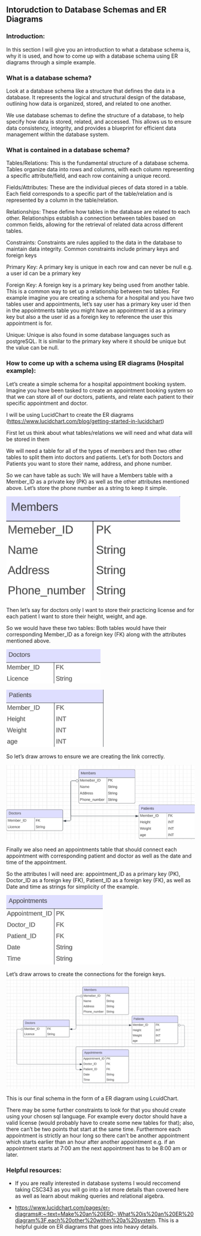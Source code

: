 ## Intorudction to Database Schemas and ER Diagrams


### Introduction:

In this section I will give you an introduction to what a database schema is, why it is used, and how to come up with a database schema using ER diagrams through a simple example.

### What is a database schema?

Look at a database schema like a structure that defines the data in a database. It represents the logical and structural design of the database, outlining how data is organized, stored, and related to one another.

We use database schemas to define the structure of a database, to help specify how data is stored, related, and accessed. This allows us to ensure data consistency, integrity, and provides a blueprint for efficient data management within the database system.

### What is contained in a database schema?

Tables/Relations:
This is the fundamental structure of a database schema. Tables organize data into rows and columns, with each column representing a specific attribute/field, and each row containing a unique record.

Fields/Attributes:
These are the individual pieces of data stored in a table. Each field corresponds to a specific part of the table/relation and is represented by a column in the table/relation.

Relationships:
These define how tables in the database are related to each other. Relationships establish a connection between tables based on common fields, allowing for the retrieval of related data across different tables.
 
Constraints:
Constraints are rules applied to the data in the database to maintain data integrity. Common constraints include primary keys and foreign keys

Primary Key: 
A primary key is unique in each row and can never be null e.g. a user id can be a primary key

Foreign Key:
A foreign key is a primary key being used from another table. This is a common way to set up a relationship between two tables. For example imagine you are creating a schema for a hospital and you have two tables user and appointments, let’s say user has a primary key user id then in the appointments table you might have an appointment id as a primary key but also a the user id as a foreign key to reference the user this appointment is for.

Unique:
Unique is also found in some database languages such as postgreSQL. It is similar to the primary key where it should be unique but the value can be null.

### How to come up with a schema using ER diagrams (Hospital example):

Let’s create a simple schema for a hospital appointment booking system. Imagine you have been tasked to create an appointment booking system so that we can store all of our doctors, patients, and relate each patient to their specific appointment and doctor.

I will be using LucidChart to create the ER diagrams (https://www.lucidchart.com/blog/getting-started-in-lucidchart)

First let us think about what tables/relations we will need and what data will be stored in them

We will need a table for all of the types of members and then two other tables to split them into doctors and patients. Let’s for both Doctors and Patients you want to store their name, address, and phone number. 

So we can have table as such: 
We will have a Members table with a Member_ID as a private key (PK) as well as the other attributes mentioned above. Let’s store the phone number as a string to keep it simple.

![Members](./ER_Diagram_assets/members.png)

Then let’s say for doctors only I want to store their practicing license and for each patient I want to store their height, weight, and age.

So we would have these two tables:
Both tables would have their corresponding Member_ID as a foreign key (FK) along with the attributes mentioned above.

![Doctors](./ER_Diagram_assets/Doctors.png)

![Patients](./ER_Diagram_assets/Patients.png)

So let’s draw arrows to ensure we are creating the link correctly. 

![Linking](./ER_Diagram_assets/Linking.png)

Finally we also need an appointments table that should connect each appointment with corresponding patient and doctor as well as the date and time of the appointment.

So the attributes I will need are: appointment_ID as a primary key (PK), Doctor_ID as a foreign key (FK), Patient_ID as a foreign key (FK), as well as Date and time as strings for simplicity of the example.

![Appointments](./ER_Diagram_assets/Appointments.png)

Let’s draw arrows to create the connections for the foreign keys.
![Final](./ER_Diagram_assets/Final.png)

This is our final schema in the form of a ER diagram using LcuidChart.

There may be some further constraints to look for that you should create using your chosen sql language. For example every doctor should have a valid license (would probably have to create some new tables for that); also, there can’t be two points that start at the same time. Furthermore each appointment is strictly an hour long so there can’t be another appointment which starts earlier than an hour after another appointment e.g. if an appointment starts at 7:00 am the next appointment has to be 8:00 am or later.

### Helpful resources:

* If you are really interested in database systems I would reccomend taking CSC343 as you will go into a lot more details than covered here as well as learn about making queries and relational algebra.

* https://www.lucidchart.com/pages/er-diagrams#:~:text=Make%20an%20ERD-,What%20is%20an%20ER%20diagram%3F,each%20other%20within%20a%20system. This is a helpful guide on ER diagrams that goes into heavy details.
